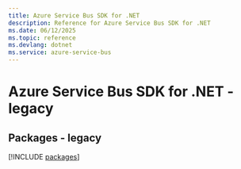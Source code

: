 ```yaml
---
title: Azure Service Bus SDK for .NET
description: Reference for Azure Service Bus SDK for .NET
ms.date: 06/12/2025
ms.topic: reference
ms.devlang: dotnet
ms.service: azure-service-bus
---
```

# Azure Service Bus SDK for .NET - legacy
## Packages - legacy
[!INCLUDE [packages](service-bus-index.md)]